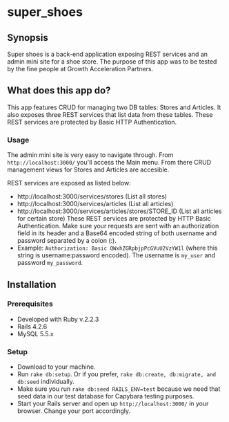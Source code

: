 # super_shoes
## Synopsis

Super shoes is a back-end application exposing REST services and an admin mini site for a shoe store. The purpose of this app was to be tested by the fine people at Growth Acceleration Partners.

## What does this app do?
This app features CRUD for managing two DB tables: Stores and Articles. It also exposes three REST services that list data from these tables. These REST services are protected by Basic HTTP Authentication. 

### Usage
The admin mini site is very easy to navigate through. From `http://localhost:3000/` you'll access the Main menu. From there CRUD management views for Stores and Articles are accesible.

REST services are exposed as listed below:
* http://localhost:3000/services/stores (List all stores)
* http://localhost:3000/services/articles (List all articles)
* http://localhost:3000/services/articles/stores/STORE_ID (List all articles for certain store)
These REST services are protected by HTTP Basic Authentication. Make sure your requests are sent with an authorization field in its header and a Base64 encoded string of both username and password separated by a colon (:). 
* Example: `Authorization: Basic QWxhZGRpbjpPcGVuU2VzYW1l` (where this string is username:password encoded).
The username is `my_user` and password `my_password`.

## Installation
### Prerequisites
* Developed with Ruby v.2.2.3
* Rails 4.2.6
* MySQL 5.5.x

### Setup
* Download to your machine.
* Run `rake db:setup`. Or if you prefer, `rake db:create, db:migrate, and db:seed` individually.
* Make sure you run `rake db:seed RAILS_ENV=test` because we need that seed data in our test database for Capybara testing purposes.
* Start your Rails server and open up `http://localhost:3000/` in your browser. Change your port accordingly.

